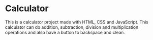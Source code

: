 # Calculator
This is a calculator project made with HTML, CSS and JavaScript. This calculator can do addition, subtraction, division and multiplication operations and also have a button to backspace and clean.
